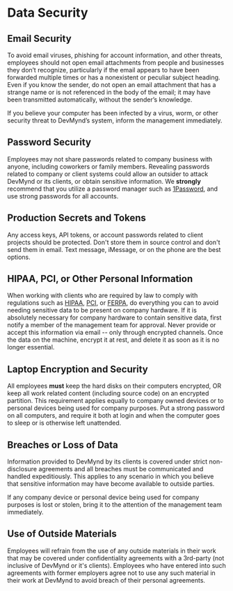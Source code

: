 # Data Security

## Email Security

To avoid email viruses, phishing for account information, and other threats, employees should not open email attachments from people and businesses they don’t recognize, particularly if the email appears to have been forwarded multiple times or has a nonexistent or peculiar subject heading. Even if you know the sender, do not open an email attachment that has a strange name or is not referenced in the body of the email; it may have been transmitted automatically, without the sender’s knowledge.

If you believe your computer has been infected by a virus, worm, or other security threat to DevMynd’s system, inform the management immediately.

## Password Security

Employees may not share passwords related to company business with anyone, including coworkers or family members. Revealing passwords related to company or client systems could allow an outsider to attack DevMynd or its clients, or obtain sensitive information.  We **strongly** recommend that you utilize a password manager such as [1Password](https://agilebits.com/onepassword), and use strong passwords for all accounts.

## Production Secrets and Tokens

Any access keys, API tokens, or account passwords related to client projects should be protected. Don't store them in source control and don't send them in email. Text message, iMessage, or on the phone are the best options. 

## HIPAA, PCI, or Other Personal Information

When working with clients who are required by law to comply with regulations such as [HIPAA](https://en.wikipedia.org/wiki/Health_Insurance_Portability_and_Accountability_Act), [PCI](https://en.wikipedia.org/wiki/Payment_Card_Industry_Data_Security_Standard), or [FERPA](https://en.wikipedia.org/wiki/Family_Educational_Rights_and_Privacy_Act), do everything you can to avoid needing sensitive data to be present on company hardware. If it is absolutely necessary for company hardware to contain sensitive data, first notify a member of the management team for approval. Never provide or accept this information via email -- only through encrypted channels. Once the data on the machine, encrypt it at rest, and delete it as soon as it is no longer essential. 

## Laptop Encryption and Security

All employees **must** keep the hard disks on their computers encrypted, OR keep all work related content (including source code) on an encrypted partition.  This requirement applies equally to company owned devices or to personal devices being used for company purposes. Put a strong password on all computers, and require it both at login and when the computer goes to sleep or is otherwise left unattended.

## Breaches or Loss of Data

Information provided to DevMynd by its clients is covered under strict non-disclosure agreements and all breaches must be communicated and handled expeditiously. This applies to any scenario in which you believe that sensitive information may have become available to outside parties.

If any company device or personal device being used for company purposes is lost or stolen, bring it to the attention of the management team immediately.

## Use of Outside Materials

Employees will refrain from the use of any outside materials in their work that may be covered under confidentiality agreements with a 3rd-party (not inclusive of DevMynd or it's clients).  Employees who have entered into such agreements with former employers agree not to use any such material in their work at DevMynd to avoid breach of their personal agreements.
